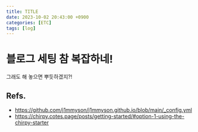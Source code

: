```yaml
---
title: TITLE
date: 2023-10-02 20:43:00 +0900
categories: [ETC]
tags: [log]
---
```


# 블로그 세팅 참 복잡하네!
그래도 해 놓으면 뿌듯하겠지?!

## Refs.
- https://github.com/j1mmyson/j1mmyson.github.io/blob/main/_config.yml
- https://chirpy.cotes.page/posts/getting-started/#option-1-using-the-chirpy-starter
